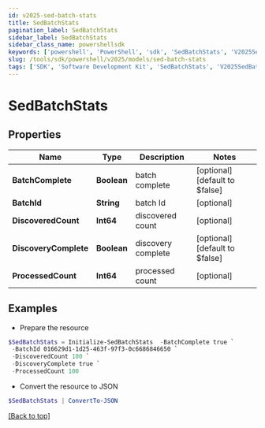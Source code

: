 ```yaml
---
id: v2025-sed-batch-stats
title: SedBatchStats
pagination_label: SedBatchStats
sidebar_label: SedBatchStats
sidebar_class_name: powershellsdk
keywords: ['powershell', 'PowerShell', 'sdk', 'SedBatchStats', 'V2025SedBatchStats'] 
slug: /tools/sdk/powershell/v2025/models/sed-batch-stats
tags: ['SDK', 'Software Development Kit', 'SedBatchStats', 'V2025SedBatchStats']
---
```



# SedBatchStats

## Properties

Name | Type | Description | Notes
------------ | ------------- | ------------- | -------------
**BatchComplete** | **Boolean** | batch complete | [optional] [default to $false]
**BatchId** | **String** | batch Id | [optional] 
**DiscoveredCount** | **Int64** | discovered count | [optional] 
**DiscoveryComplete** | **Boolean** | discovery complete | [optional] [default to $false]
**ProcessedCount** | **Int64** | processed count | [optional] 

## Examples

- Prepare the resource
```powershell
$SedBatchStats = Initialize-SedBatchStats  -BatchComplete true `
 -BatchId 016629d1-1d25-463f-97f3-0c6686846650 `
 -DiscoveredCount 100 `
 -DiscoveryComplete true `
 -ProcessedCount 100
```

- Convert the resource to JSON
```powershell
$SedBatchStats | ConvertTo-JSON
```


[[Back to top]](#) 


